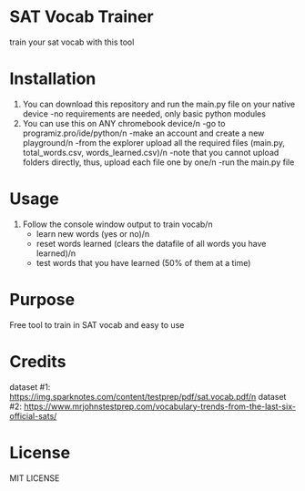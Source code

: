 # SAT Vocab Trainer
train your sat vocab with this tool

# Installation
1. You can download this repository and run the main.py file on your native device
     -no requirements are needed, only basic python modules
2. You can use this on ANY chromebook device/n
     -go to programiz.pro/ide/python/n
     -make an account and create a new playground/n
     -from the explorer upload all the required files (main.py, total_words.csv, words_learned.csv)/n
        -note that you cannot upload folders directly, thus, upload each file one by one/n
     -run the main.py file
# Usage
1. Follow the console window output to train vocab/n
   - learn new words (yes or no)/n
   - reset words learned (clears the datafile of all words you have learned)/n
   - test words that you have learned (50% of them at a time)

# Purpose
Free tool to train in SAT vocab and easy to use

# Credits
dataset #1: https://img.sparknotes.com/content/testprep/pdf/sat.vocab.pdf/n
dataset #2: https://www.mrjohnstestprep.com/vocabulary-trends-from-the-last-six-official-sats/

# License
MIT LICENSE
